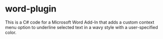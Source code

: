 # word-plugin
This is a C# code for a Microsoft Word Add-In that adds a custom context menu option to underline selected text in a wavy style with a user-specified color.
